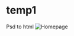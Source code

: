 # temp1
Psd to html
![Homepage](https://github.com/toubayes/temp1/assets/63110250/d6a40923-47dd-4eb9-9e91-5c2eee69f165)
